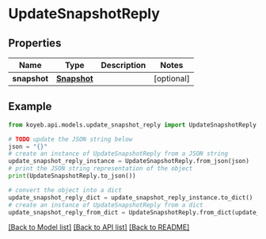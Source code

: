 # UpdateSnapshotReply


## Properties

Name | Type | Description | Notes
------------ | ------------- | ------------- | -------------
**snapshot** | [**Snapshot**](Snapshot.md) |  | [optional] 

## Example

```python
from koyeb.api.models.update_snapshot_reply import UpdateSnapshotReply

# TODO update the JSON string below
json = "{}"
# create an instance of UpdateSnapshotReply from a JSON string
update_snapshot_reply_instance = UpdateSnapshotReply.from_json(json)
# print the JSON string representation of the object
print(UpdateSnapshotReply.to_json())

# convert the object into a dict
update_snapshot_reply_dict = update_snapshot_reply_instance.to_dict()
# create an instance of UpdateSnapshotReply from a dict
update_snapshot_reply_from_dict = UpdateSnapshotReply.from_dict(update_snapshot_reply_dict)
```
[[Back to Model list]](../README.md#documentation-for-models) [[Back to API list]](../README.md#documentation-for-api-endpoints) [[Back to README]](../README.md)


